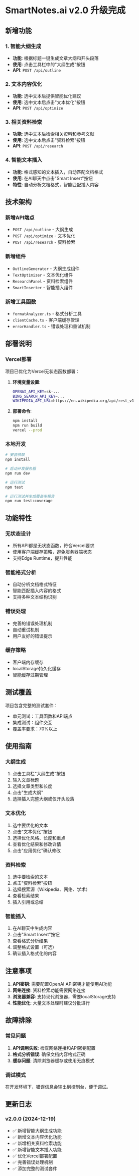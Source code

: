 # SmartNotes.ai v2.0 升级完成

## 新增功能

### 1. 智能大纲生成

- **功能**: 根据标题一键生成文章大纲和开头段落
- **使用**: 点击工具栏中的"大纲生成"按钮
- **API**: `POST /api/outline`

### 2. 文本内容优化

- **功能**: 选中文本后提供智能优化建议
- **使用**: 选中文本后点击"文本优化"按钮
- **API**: `POST /api/optimize`

### 3. 相关资料检索

- **功能**: 选中文本后检索相关资料和参考文献
- **使用**: 选中文本后点击"资料检索"按钮
- **API**: `POST /api/research`

### 4. 智能文本插入

- **功能**: 格式感知的文本插入，自动匹配文档格式
- **使用**: 在AI聊天中点击"Smart Insert"按钮
- **特性**: 自动分析文档格式，智能匹配插入内容

## 技术架构

### 新增API端点

- `POST /api/outline` - 大纲生成
- `POST /api/optimize` - 文本优化
- `POST /api/research` - 资料检索

### 新增组件

- `OutlineGenerator` - 大纲生成组件
- `TextOptimizer` - 文本优化组件
- `ResearchPanel` - 资料检索组件
- `SmartInserter` - 智能插入组件

### 新增工具函数

- `formatAnalyzer.ts` - 格式分析工具
- `clientCache.ts` - 客户端缓存管理
- `errorHandler.ts` - 错误处理和重试机制

## 部署说明

### Vercel部署

项目已优化为Vercel无状态函数部署：

1. **环境变量设置**:

   ```bash
   OPENAI_API_KEY=sk-...
   BING_SEARCH_API_KEY=...
   WIKIPEDIA_API_URL=https://en.wikipedia.org/api/rest_v1
   ```

2. **部署命令**:

   ```bash
   npm install
   npm run build
   vercel --prod
   ```

### 本地开发

```bash
# 安装依赖
npm install

# 启动开发服务器
npm run dev

# 运行测试
npm test

# 运行测试并生成覆盖率报告
npm run test:coverage
```

## 功能特性

### 无状态设计

- 所有API都是无状态函数，符合Vercel要求
- 使用客户端缓存策略，避免服务器端状态
- 支持Edge Runtime，提升性能

### 智能格式分析

- 自动分析文档格式特征
- 智能匹配插入内容的格式
- 支持多种文本结构识别

### 错误处理

- 完善的错误处理机制
- 自动重试机制
- 用户友好的错误提示

### 缓存策略

- 客户端内存缓存
- localStorage持久化缓存
- 智能缓存过期管理

## 测试覆盖

项目包含完整的测试套件：

- 单元测试：工具函数和API端点
- 集成测试：组件交互
- 覆盖率要求：70%以上

## 使用指南

### 大纲生成

1. 点击工具栏"大纲生成"按钮
2. 输入文章标题
3. 选择文章类型和长度
4. 点击"生成大纲"
5. 选择插入完整大纲或仅开头段落

### 文本优化

1. 选中要优化的文本
2. 点击"文本优化"按钮
3. 选择优化风格、长度和重点
4. 查看优化结果和修改详情
5. 点击"应用优化"确认修改

### 资料检索

1. 选中要检索的文本
2. 点击"资料检索"按钮
3. 选择搜索源（Wikipedia、网络、学术）
4. 查看检索结果
5. 插入引用或总结

### 智能插入

1. 在AI聊天中生成内容
2. 点击"Smart Insert"按钮
3. 查看格式分析结果
4. 调整格式设置（可选）
5. 确认插入格式化的内容

## 注意事项

1. **API密钥**: 需要配置OpenAI API密钥才能使用AI功能
2. **网络连接**: 资料检索功能需要网络连接
3. **浏览器兼容**: 支持现代浏览器，需要localStorage支持
4. **性能优化**: 大量文本处理时建议分批进行

## 故障排除

### 常见问题

1. **API调用失败**: 检查网络连接和API密钥配置
2. **格式分析错误**: 确保文档内容格式正确
3. **缓存问题**: 清除浏览器缓存或使用无痕模式

### 调试模式

在开发环境下，错误信息会输出到控制台，便于调试。

## 更新日志

### v2.0.0 (2024-12-19)

- ✅ 新增智能大纲生成功能
- ✅ 新增文本内容优化功能
- ✅ 新增相关资料检索功能
- ✅ 新增智能文本插入功能
- ✅ 优化Vercel部署配置
- ✅ 完善错误处理机制
- ✅ 添加完整的测试套件
